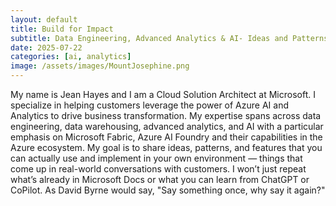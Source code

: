 ```yaml
---
layout: default
title: Build for Impact
subtitle: Data Engineering, Advanced Analytics & AI- Ideas and Patterns That Come from Practice, Not Prompts
date: 2025-07-22
categories: [ai, analytics]
image: /assets/images/MountJosephine.png
---
```


My name is Jean Hayes and I am a Cloud Solution Architect at Microsoft. I specialize in helping customers leverage the power of Azure AI and Analytics to drive business transformation. My expertise spans across data engineering, data warehousing, advanced analytics, and AI with a particular emphasis on Microsoft Fabric, Azure AI Foundry and their capabilities in the Azure ecosystem. My goal is to share ideas, patterns, and features that you can actually use and implement in your own environment — things that come up in real-world conversations with customers. I won’t just repeat what’s already in Microsoft Docs or what you can learn from ChatGPT or CoPilot. As David Byrne would say, "Say something once, why say it again?"